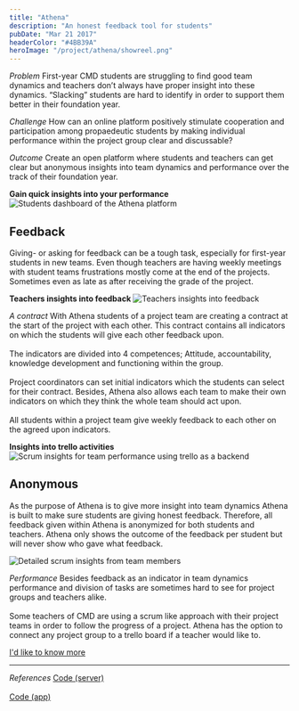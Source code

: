 ```yaml
---
title: "Athena"
description: "An honest feedback tool for students"
pubDate: "Mar 21 2017"
headerColor: "#4BB39A"
heroImage: "/project/athena/showreel.png"
---
```


_Problem_
First-year CMD students are struggling to find good team dynamics and teachers don’t always have proper insight into these dynamics. “Slacking” students are hard to identify in order to support them better in their foundation year.

_Challenge_
How can an online platform positively stimulate cooperation and participation among propaedeutic students by making individual performance within the project group clear and discussable?

_Outcome_
Create an open platform where students and teachers can get clear but anonymous insights into team dynamics and performance over the track of their foundation year.

**Gain quick insights into your performance**
<img src="/project/athena/dashboard.png" alt="Students dashboard of the Athena platform" loading="lazy" />

## Feedback

Giving- or asking for feedback can be a tough task, especially for first-year students in new teams. Even though teachers are having weekly meetings with student teams frustrations mostly come at the end of the projects. Sometimes even as late as after receiving the grade of the project.

**Teachers insights into feedback**
<img src="/project/athena/feedback.png" alt="Teachers insights into feedback" loading="lazy" />

_A contract_
With Athena students of a project team are creating a contract at the start of the project with each other. This contract contains all indicators on which the students will give each other feedback upon.<br aria-hidden /><br aria-hidden />
The indicators are divided into 4 competences; Attitude, accountability, knowledge development and functioning within the group.
<br aria-hidden /><br aria-hidden />
Project coordinators can set initial indicators which the students can select for their contract. Besides, Athena also allows each team to make their own indicators on which they think the whole team should act upon.
<br aria-hidden /><br aria-hidden />
All students within a project team give weekly feedback to each other on the agreed upon indicators.

**Insights into trello activities**
<img src="/project/athena/workload.png" alt="Scrum insights for team performance using trello as a backend" loading="lazy" />

## Anonymous

As the purpose of Athena is to give more insight into team dynamics Athena is built to make sure students are giving honest feedback. Therefore, all feedback given within Athena is anonymized for both students and teachers. Athena only shows the outcome of the feedback per student but will never show who gave what feedback.

<img src="/project/athena/workload_2.png" alt="Detailed scrum insights from team members" loading="lazy" />

_Performance_
Besides feedback as an indicator in team dynamics performance and division of tasks are sometimes hard to see for project groups and teachers alike. <br aria-hidden /><br aria-hidden />
Some teachers of CMD are using a scrum like approach with their project teams in order to follow the progress of a project. Athena has the option to connect any project group to a trello board if a teacher would like to.

<a href="mailto:mail@sanderboer.nl?subject=Let's chat!&body=Hi, I'd like to talk about Athena," aria-label="Send me an email to I can tell you more" target="_blank">I'd like to know more</a>

<hr />

_References_
<span>
    <a href="https://github.com/xiduzo/afstudeerproject_backend" target="_blank">Code (server)</a>
    <br aria-hidden /><br aria-hidden />
    <a href="https://github.com/xiduzo/afstudeerproject" target="_blank">Code (app)</a>
</span>
